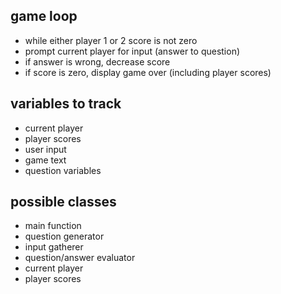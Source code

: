 ## game loop
  - while either player 1 or 2 score is not zero
  - prompt current player for input (answer to question)
  - if answer is wrong, decrease score
  - if score is zero, display game over (including player scores)

## variables to track
  - current player
  - player scores
  - user input
  - game text
  - question variables

## possible classes
  - main function
  - question generator
  - input gatherer
  - question/answer evaluator
  - current player
  - player scores